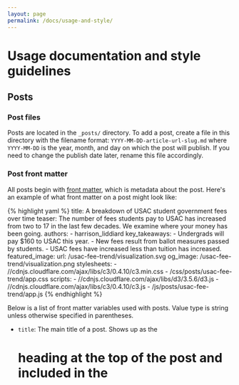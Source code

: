 ```yaml
---
layout: page
permalink: /docs/usage-and-style/
---
```


# Usage documentation and style guidelines

## Posts

### Post files

Posts are located in the `_posts/` directory. To add a post, create a file in
this directory with the filename format: `YYYY-MM-DD-article-url-slug.md`
where `YYYY-MM-DD` is the year, month, and day on which the post will
publish. If you need to change the publish date later, rename this file
accordingly.

### Post front matter

All posts begin with [front matter](https://jekyllrb.com/docs/frontmatter/),
which is metadata about the post. Here's an example of what front matter
on a post might look like:

{% highlight yaml %}
title:  A breakdown of USAC student government fees over time
teaser: The number of fees students pay to USAC has increased from two to 17 in the last few decades. We examine where your money has been going.
authors:
    - harrison_liddiard
key_takeaways:
    - Undergrads will pay $160 to USAC this year.
    - New fees result from ballot measures passed by students.
    - USAC fees have increased less than tuition has increased.
featured_image:
    url: /usac-fee-trend/visualization.svg
og_image: /usac-fee-trend/visualization.png
stylesheets:
    - //cdnjs.cloudflare.com/ajax/libs/c3/0.4.10/c3.min.css
    - /css/posts/usac-fee-trend/app.css
scripts:
    - //cdnjs.cloudflare.com/ajax/libs/d3/3.5.6/d3.js
    - //cdnjs.cloudflare.com/ajax/libs/c3/0.4.10/c3.js
    - /js/posts/usac-fee-trend/app.js
{% endhighlight %}

Below is a list of front matter variables used with posts. Value type is string
unless otherwise specified in parentheses.

- `title`: The main title of a post. Shows up as the <h1> heading at the top
of the post and included in the <title> tag. Ideally 50-60 chars for SEO.
- `teaser`: Further detail to complement the title and encourage the reader to
read the post. Shows up as an <h2> heading under the post title and is the
content of the <meta> description tag. Ideally 150-160 chars for SEO.
- `authors` (list): A list of authors who authored this post, defined in
`authors.yml`. Shows in the post author byline and "about the author" section
at the end of the post.
- `key_takeaways` (list): A list of key takeaways from this post. Aim for 2-4.
A reader should be able to read this and get the most important points of
the post quickly. Markdown is supported here.
- `featured_image` (object): The `url` key defines the URL to the "featured
image" for the post which will be displayed at the top and on the post list
page. The URL is relative to the post image directory. Image should be @2x
for retina displays and with a filetype appropriate to its content. The
`caption` key defines a caption for the image. The caption is optional.
- `og_image`: The Open Graph image for the post, shown on Facebook, Slack, and
other platforms that support rich embedding. The URL is relative to the post
image directory. Must **not** be a vector format as vector graphics are not
supported by the Open Graph protocol.
- `stylesheets` (list): A list of additional stylesheets to use for the post.
- `scripts` (list): A list of additional scripts to use for the post.

#### Defaults

In addition to the variables above, some front matter variables are
automatically set for convenience because they are commonly used.
You should not re-define variables in front matter to the same value as the
default because that's just redundant.

To override a default value, just define it in your post.

Below is a list of default values.

- `layout: post` any page with front matter is a post by default
- `displayed: Yes` any page is visible to regular readers by default

### Formatting

The text content of posts on The Stack is rendered using
[Markdown](https://daringfireball.net/projects/markdown/), specifically
[Kramdown](http://kramdown.gettalong.org/quickref.html). See Kramdown's
reference guide for how to use all its features.

### Inline images

The markup for inline images is as follows:

{% highlight html %}
<figure class="image [align]">
    <img src="/img/posts/[post-slug]/[filename]" />
    <figcaption>Caption that supports **Markdown**</figcaption>
</figure>
{% endhighlight %}

`[align]` can be `left`, `right`, or omitted. If omitted, the image will span
the full width of the post text. If `left` or `right` is used, the image
will be floated to the left or right in the post content on larger screen
sizes and span full width on smaller screen sizes. The caption is optional.

### Responsive videos

The markup for responsive YouTube videos is as follows:

{% highlight html %}
<div class="video-wrapper">
    <iframe src="https://www.youtube.com/watch?v=[video-id]" frameborder="0" allowfullscreen />
</div>
{% endhighlight %}

N.B. the iframe embed code is **not** exactly the embed code YouTube gives you.
Namely, the width and height attributes have been removed. This allows the
video to be responsive – the video wrapper <div> and CSS handle all the
responsiveness for you.

### Special classes

Applying the `fullwidth` class to any element within a post will cause it to
span the full width of the viewport regardless of screen dimensions. This
can be useful for displaying very large or intricate photos or visualizations
which could benefit from not being constrained to the width of the post.

### Coding style

### Writing style

### Correction style

## Authors

## Projects

### Project thumbnail generation

